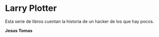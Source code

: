 # Larry Plotter

Esta serie de libros cuentan la historia de un hacker de los que hay pocos.

**Jesus Tomas**